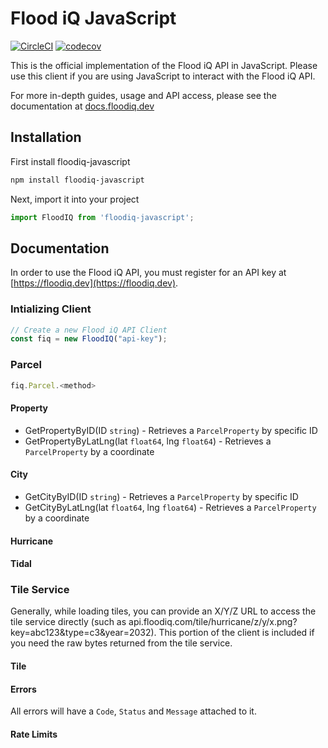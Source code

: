 # Flood iQ JavaScript

[![CircleCI](https://circleci.com/gh/FirstStreet/floodiq-javascript.svg?style=svg&circle-token=168be542d7448e05f502e123f0f3dbe0f9f8f66b)](https://circleci.com/gh/FirstStreet/floodiq-javascript)
[![codecov](https://codecov.io/gh/firststreet/floodiq-javascript/branch/master/graph/badge.svg?token=TATSnMXhTx)](https://codecov.io/gh/firststreet/floodiq-javascript)

This is the official implementation of the Flood iQ API in JavaScript. Please use this client if you are using JavaScript to interact with the Flood iQ API.

For more in-depth guides, usage and API access, please see the documentation at [docs.floodiq.dev](https://docs.floodiq.dev)

## Installation

First install floodiq-javascript

```bash
npm install floodiq-javascript
```

Next, import it into your project

```javascript
import FloodIQ from 'floodiq-javascript';
```

## Documentation

In order to use the Flood iQ API, you must register for an API key at [https://floodiq.dev](https://floodiq.dev).

### Intializing Client

```javascript
// Create a new Flood iQ API Client
const fiq = new FloodIQ("api-key");
```

### Parcel

```javascript
fiq.Parcel.<method>
```

#### Property

* GetPropertyByID(ID `string`) - Retrieves a `ParcelProperty` by specific ID
* GetPropertyByLatLng(lat `float64`, lng `float64`) - Retrieves a `ParcelProperty` by a coordinate

#### City

* GetCityByID(ID `string`) - Retrieves a `ParcelProperty`  by specific ID
* GetCityByLatLng(lat `float64`, lng `float64`) - Retrieves a `ParcelProperty` by a coordinate

#### Hurricane

#### Tidal

### Tile Service

Generally, while loading tiles, you can provide an X/Y/Z URL to access the tile service directly (such as api.floodiq.com/tile/hurricane/z/y/x.png?key=abc123&type=c3&year=2032). This portion of the client is included if you need the raw bytes returned from the tile service.

#### Tile

#### Errors

All errors will have a `Code`, `Status` and `Message` attached to it.

#### Rate Limits


